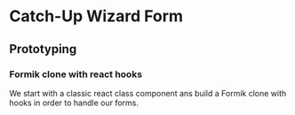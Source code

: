 # Catch-Up Wizard Form

## Prototyping 

### Formik clone with react hooks
We start with  a classic react class component ans build a Formik clone with hooks in order to handle our forms.